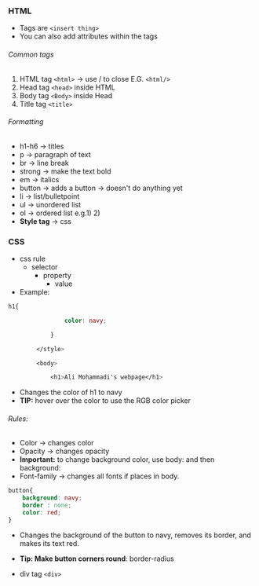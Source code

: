 ### HTML
- Tags are ```<insert thing>```
- You can also add attributes within the tags

###### Common tags
1) HTML tag ```<html>``` -> use / to close E.G. ```<html/>```
2) Head tag ```<head>``` inside HTML
3) Body tag  ```<Body>``` inside Head
4) Title tag ```<title>```

###### Formatting 
- h1-h6 -> titles
- p -> paragraph of text
- br -> line break
- strong -> make the text bold
- em -> italics
- button -> adds a button -> doesn't do anything yet
- li -> list/bulletpoint
- ul -> unordered list
- ol -> ordered list   e.g.1) 2)
- **Style tag** -> css
### CSS
- css rule
	- selector
		- property
			- value
- Example: 
```css
h1{

                color: navy;

            }

        </style>

        <body>

            <h1>Ali Mohammadi's webpage</h1>
```
- Changes the color of h1 to navy
- **TIP:** hover over the color to use the RGB color picker 

###### Rules:
- Color -> changes color
- Opacity -> changes opacity 
- **Important:** to change background color, use body: and then background:
- Font-family -> changes all fonts if places in  body.

```css
button{
	background: navy;
	border : none;
	color: red;
}
```


- Changes the background of the button to navy, removes its border, and makes its text red.
- **Tip: Make button corners round**: border-radius

- div tag
`<div>`
